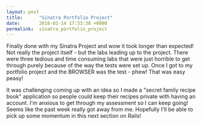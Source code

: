 ```yaml
---
layout: post
title:      "Sinatra Portfolio Project"
date:       2018-02-14 17:53:38 +0000
permalink:  sinatra_portfolio_project
---
```



Finally done with my Sinatra Project and wow it took longer than expected! Not really the project itself - but the labs leading up to the project. There were three tedious and time consuming labs that were just horrible to get through purely because of the way the tests were set up. Once I got to my portfolio project and the BROWSER was the test - phew! That was easy peasy! 

It was challenging coming up with an idea so I made a "secret family recipe book" application so people could keep their recipes private with having an account.  I'm anxious to get through my assessment so I can keep going! Seems like the past week really got away from me. Hopefully I'll be able to pick up some momentum in this next section on Rails!

